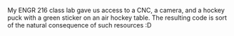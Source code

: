 My ENGR 216 class lab gave us access to a CNC, a camera, and a hockey puck with a green sticker on an air hockey table. The resulting code is sort of the natural consequence of such resources :D
